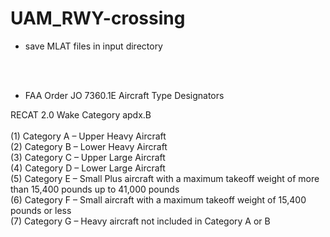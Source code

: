 # UAM_RWY-crossing

* save MLAT files in input directory
<br>
<br>

* FAA Order JO 7360.1E Aircraft Type Designators

RECAT 2.0 Wake Category apdx.B<br>
<br>
(1) Category A – Upper Heavy Aircraft<br>
(2) Category B – Lower Heavy Aircraft<br>
(3) Category C – Upper Large Aircraft<br>
(4) Category D – Lower Large Aircraft<br>
(5) Category E – Small Plus aircraft with a maximum takeoff weight of more than 15,400 pounds up to 41,000 pounds<br>
(6) Category F – Small aircraft with a maximum takeoff weight of 15,400 pounds or less<br>
(7) Category G – Heavy aircraft not included in Category A or B<br>

<br>
<br>
